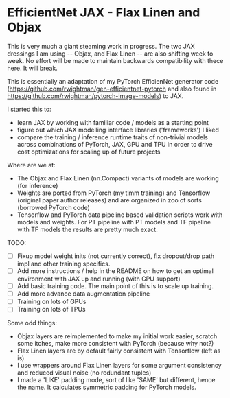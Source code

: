 # EfficientNet JAX - Flax Linen and Objax

This is very much a giant steaming work in progress. The two JAX dressings I am using -- Objax, and Flax Linen -- are also shifting week to week. No effort will be made to maintain backwards compatibility with thece here. It will break.

This is essentially an adaptation of my PyTorch EfficienNet generator code (https://github.com/rwightman/gen-efficientnet-pytorch and also found in https://github.com/rwightman/pytorch-image-models) to JAX.

I started this to:
* learn JAX by working with familiar code / models as a starting point
* figure out which JAX modelling interface libraries ('frameworks') I liked
* compare the training / inference runtime traits of non-trivial models across combinations of PyTorch, JAX, GPU and TPU in order to drive cost optimizations for scaling up of future projects

Where are we at:
* The Objax and Flax Linen (nn.Compact) variants of models are working (for inference) 
* Weights are ported from PyTorch (my timm training) and Tensorflow (original paper author releases) and are organized in zoo of sorts (borrowed PyTorch code) 
* Tensorflow and PyTorch data pipeline based validation scripts work with models and weights. For PT pipeline with PT models and TF pipeline with TF models the results are pretty much exact.

TODO:
-[ ] Fixup model weight inits (not currently correct), fix dropout/drop path impl and other training specifics.
-[ ] Add more instructions / help in the README on how to get an optimal environment with JAX up and running (with GPU support)
-[ ] Add basic training code. The main point of this is to scale up training.
-[ ] Add more advance data augmentation pipeline 
-[ ] Training on lots of GPUs
-[ ] Training on lots of TPUs

Some odd things:
* Objax layers are reimplemented to make my initial work easier, scratch some itches, make more consistent with PyTorch (because why not?)
* Flax Linen layers are by default fairly consistent with Tensorflow (left as is)
* I use wrappers around Flax Linen layers for some argument consistency and reduced visual noise (no redundant tuples)
* I made a 'LIKE' padding mode, sort of like 'SAME' but different, hence the name. It calculates symmetric padding for PyTorch models.
